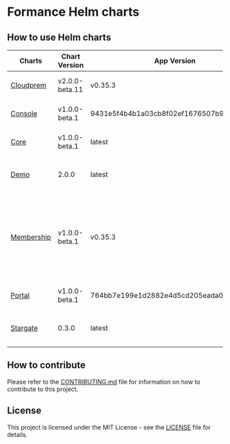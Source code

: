 # Formance Helm charts 

## How to use Helm charts

| Charts | Chart Version | App Version | Description | Hub |
|--------|---------------|-------------|-------------|-----|
| [Cloudprem](./charts/cloudprem/README.md) | v2.0.0-beta.11 |v0.35.3 | Formance control-plane | [![Artifact HUB](https://img.shields.io/endpoint?url=https://artifacthub.io/badge/repository/cloudprem)](https://artifacthub.io/packages/search?repo=cloudprem) |
| [Console](./charts/console/README.md) | v1.0.0-beta.1 |9431e5f4b4b1a03cb8f02ef1676507b9c023f2bb | Formance Console | [![Artifact HUB](https://img.shields.io/endpoint?url=https://artifacthub.io/badge/repository/console)](https://artifacthub.io/packages/search?repo=console) |
| [Core](./charts/core/README.md) | v1.0.0-beta.1 |latest | Formance Core Library | [![Artifact HUB](https://img.shields.io/endpoint?url=https://artifacthub.io/badge/repository/core)](https://artifacthub.io/packages/search?repo=core) |
| [Demo](./charts/demo/README.md) | 2.0.0 |latest | Formance Private Regions Demo | [![Artifact HUB](https://img.shields.io/endpoint?url=https://artifacthub.io/badge/repository/demo)](https://artifacthub.io/packages/search?repo=demo) |
| [Membership](./charts/membership/README.md) | v1.0.0-beta.1 |v0.35.3 | Formance Membership API. Manage stacks, organizations, regions, invitations, users, roles, and permissions. | [![Artifact HUB](https://img.shields.io/endpoint?url=https://artifacthub.io/badge/repository/membership)](https://artifacthub.io/packages/search?repo=membership) |
| [Portal](./charts/portal/README.md) | v1.0.0-beta.1 |764bb7e199e1d2882e4d5cd205eada0ef0abc283 | Formance Portal | [![Artifact HUB](https://img.shields.io/endpoint?url=https://artifacthub.io/badge/repository/portal)](https://artifacthub.io/packages/search?repo=portal) |
| [Stargate](./charts/stargate/README.md) | 0.3.0 |latest | Formance Stargate gRPC Gateway | [![Artifact HUB](https://img.shields.io/endpoint?url=https://artifacthub.io/badge/repository/stargate)](https://artifacthub.io/packages/search?repo=stargate) |

## How to contribute

Please refer to the [CONTRIBUTING.md](./CONTRIBUTING.md) file for information on how to contribute to this project.

## License

This project is licensed under the MIT License - see the [LICENSE](./LICENSE) file for details.

